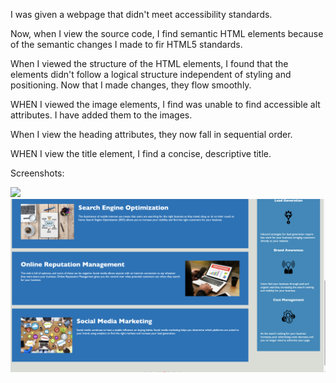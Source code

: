 I was given a webpage that didn't meet accessibility standards.

Now, when I view the source code, I find semantic HTML elements because of the semantic changes I made to fir HTML5 standards.

When I viewed the structure of the HTML elements, I found that the elements didn't follow a logical structure independent of styling and positioning. Now that I made changes, they flow smoothly.

WHEN I viewed the image elements, I find was unable to find accessible alt attributes. I have added them to the images.

When I view the heading attributes, they now fall in sequential order.

WHEN I view the title element, I find a concise, descriptive title.

Screenshots:

<img src="images/Screen Shot 2021-02-04 at 8.02.49 PM.png">

<img src="images/Screen Shot 2021-02-04 at 8.03.00 PM.png">
